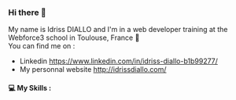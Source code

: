 ### Hi there 👋

My name is Idriss DIALLO and I'm in a web developer training at the Webforce3 school in Toulouse, France :wedding:  
You can find me on :
- Linkedin https://www.linkedin.com/in/idriss-diallo-b1b99277/
- My personnal website http://idrissdiallo.com/

#### :computer: My Skills :
